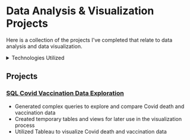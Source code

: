 # Data Analysis & Visualization Projects

Here is a collection of the projects I've completed that relate to data analysis and data visualization.

<details>
<summary>Technologies Utilized</summary>
- MS SQL
- PostgreSQL
- Tableau
</details>

## Projects

### [SQL Covid Vaccination Data Exploration](https://github.com/chow2n/SQL-CovidDataExploration "CovidDataExploration")
- Generated complex queries to explore and compare Covid death and vaccination data
- Created temporary tables and views for later use in the visualization process
- Utilized Tableau to visualize Covid death and vaccination data


